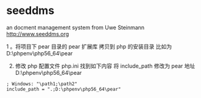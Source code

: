 # seeddms
an docment management system from Uwe Steinmann http://www.seeddms.org

1 。将项目下 pear 目录的 pear 扩展库 拷贝到 php 的安装目录 比如为 D:\phpenv\php56_64\pear

2. 修改 php 配置文件 php.ini 找到如下内容 将 include_path 修改为 pear 地址 D:\phpenv\php56_64\pear

```
; Windows: "\path1;\path2"
include_path = ".;D:\phpenv\php56_64\pear"
```

